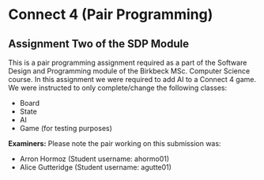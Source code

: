 Connect 4 (Pair Programming)
============================

Assignment Two of the SDP Module
---------------------------------

This is a pair programming assignment required as a part of the Software Design and Programming module of the Birkbeck MSc. Computer Science course. In this assignment we were required to add AI to a Connect 4 game.
We were instructed to only complete/change the following classes:
* Board
* State
* AI
* Game (for testing purposes)

**Examiners:** Please note the pair working on this submission was:

- Arron Hormoz (Student username: ahormo01)
- Alice Gutteridge (Student username: agutte01)